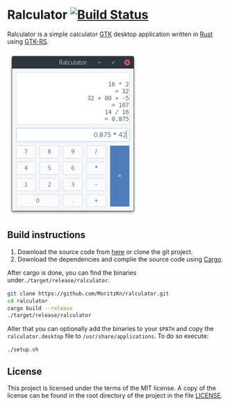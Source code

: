 # Ralculator [![Build Status](https://travis-ci.org/MoritzKn/ralculator.svg?branch=master)](https://travis-ci.org/MoritzKn/ralculator)

Ralculator is a simple calculator [GTK](http://www.gtk.org/) desktop application
written in [Rust](https://www.rust-lang.org/) using [GTK-RS](http://gtk-rs.org/).

![a screenshot showing the calculator application](doc/img/screenshot.png)

## Build instructions
1. Download the source code from [here](https://github.com/MoritzKn/ralculator/releases)
   or clone the git project.
2. Download the dependencies and complie the source code using
   [Cargo](https://crates.io/install).

After cargo is done, you can find the binaries under`./target/release/ralculator`.

```sh
git clone https://github.com/MoritzKn/ralculator.git
cd ralculator
cargo build --release
./target/release/ralculator
```

Alter that you can optionally add the binaries to your `$PATH` and copy
the `ralculator.desktop` file to `/usr/share/applications`. To do so execute:
```sh
./setup.sh
```

## License
This project is licensed under the terms of the MIT license.
A copy of the license can be found in the root directory of
the project in the file [LICENSE](./LICENSE).
